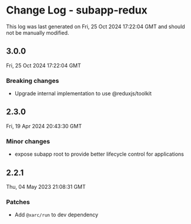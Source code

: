 # Change Log - subapp-redux

This log was last generated on Fri, 25 Oct 2024 17:22:04 GMT and should not be manually modified.

## 3.0.0
Fri, 25 Oct 2024 17:22:04 GMT

### Breaking changes

- Upgrade internal implementation to use @reduxjs/toolkit

## 2.3.0
Fri, 19 Apr 2024 20:43:30 GMT

### Minor changes

- expose subapp root to provide better lifecycle control for applications

## 2.2.1
Thu, 04 May 2023 21:08:31 GMT

### Patches

- Add `@xarc/run` to dev dependency

